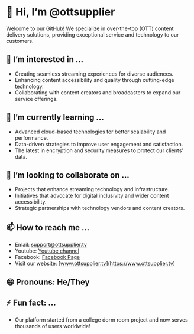# 👋 Hi, I’m @ottsupplier

Welcome to our GitHub! We specialize in over-the-top (OTT) content delivery solutions, providing exceptional service and technology to our customers.

## 👀 I’m interested in ...

- Creating seamless streaming experiences for diverse audiences.
- Enhancing content accessibility and quality through cutting-edge technology.
- Collaborating with content creators and broadcasters to expand our service offerings.

## 🌱 I’m currently learning ...

- Advanced cloud-based technologies for better scalability and performance.
- Data-driven strategies to improve user engagement and satisfaction.
- The latest in encryption and security measures to protect our clients' data.

## 💞️ I’m looking to collaborate on ...

- Projects that enhance streaming technology and infrastructure.
- Initiatives that advocate for digital inclusivity and wider content accessibility.
- Strategic partnerships with technology vendors and content creators.

## 📫 How to reach me ...

- Email: [support@ottsupplier.tv](mailto:support@ottsupplier.tv)
- Youtube: [Youtube channel](https://www.youtube.com/@ottsupplier-tv)
- Facebook: [Facebook Page](https://www.facebook.com/profile.php?id=61559545526587)
- Visit our website: [www.ottsupplier.tv](https://www.ottsupplier.tv)

## 😄 Pronouns: He/They

## ⚡ Fun fact: ...

- Our platform started from a college dorm room project and now serves thousands of users worldwide!

<!---
ottsupplier/ottsupplier is a ✨ special ✨ repository because its `README.md` (this file) appears on your GitHub profile.
You can click the Preview link to take a look at your changes.
--->


